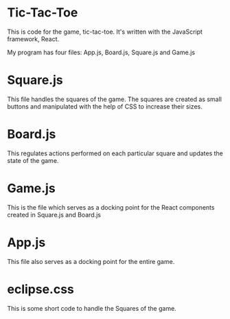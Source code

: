 # Tic-Tac-Toe

This is code for the game, tic-tac-toe.
It's written with the JavaScript framework, React. 

My program has four files: App.js, Board.js, Square.js and Game.js

# Square.js
This file handles the squares of the game. The squares are created as small buttons and manipulated with 
the help of CSS to increase their sizes.

# Board.js
This regulates actions performed on each particular square and updates the state of the game.

# Game.js
This is the file which serves as a docking point for the React components created in Square.js and Board.js

# App.js
This file also serves as a docking point for the entire game.

# eclipse.css
This is some short code to handle the Squares of the game.
